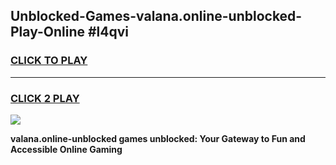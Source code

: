 
## Unblocked-Games-valana.online-unblocked-Play-Online #l4qvi
<h3>
<a href="https://news.freeplayer.one?title=valana.online-unblocked&ref=3">CLICK TO PLAY</a></h3>
<hr>

<h3>
<a href="https://news.freeplayer.one?title=valana.online-unblocked&ref=3">CLICK 2 PLAY</a>
  
</h3>

<a href="https://news.freeplayer.one?title=valana.online-unblocked&ref=3"><img src="https://clearcache.store/games.png"></a>


**valana.online-unblocked games unblocked: Your Gateway to Fun and Accessible Online Gaming**
